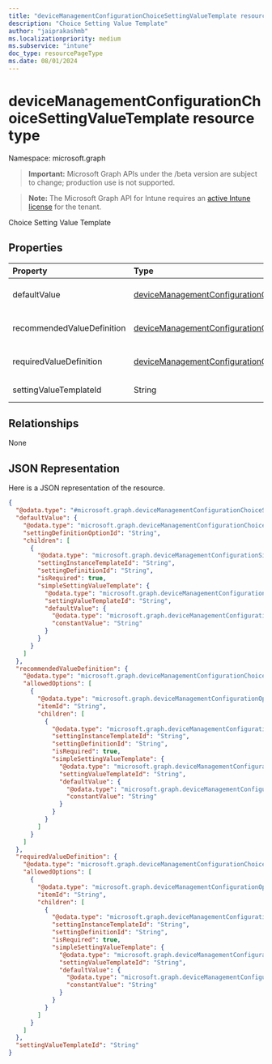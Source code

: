 ```yaml
---
title: "deviceManagementConfigurationChoiceSettingValueTemplate resource type"
description: "Choice Setting Value Template"
author: "jaiprakashmb"
ms.localizationpriority: medium
ms.subservice: "intune"
doc_type: resourcePageType
ms.date: 08/01/2024
---
```


# deviceManagementConfigurationChoiceSettingValueTemplate resource type

Namespace: microsoft.graph

> **Important:** Microsoft Graph APIs under the /beta version are subject to change; production use is not supported.

> **Note:** The Microsoft Graph API for Intune requires an [active Intune license](https://go.microsoft.com/fwlink/?linkid=839381) for the tenant.

Choice Setting Value Template

## Properties
|Property|Type|Description|
|:---|:---|:---|
|defaultValue|[deviceManagementConfigurationChoiceSettingValueDefaultTemplate](../resources/intune-deviceconfigv2-devicemanagementconfigurationchoicesettingvaluedefaulttemplate.md)|Choice Setting Value Default Template.|
|recommendedValueDefinition|[deviceManagementConfigurationChoiceSettingValueDefinitionTemplate](../resources/intune-deviceconfigv2-devicemanagementconfigurationchoicesettingvaluedefinitiontemplate.md)|Recommended definition override.|
|requiredValueDefinition|[deviceManagementConfigurationChoiceSettingValueDefinitionTemplate](../resources/intune-deviceconfigv2-devicemanagementconfigurationchoicesettingvaluedefinitiontemplate.md)|Required definition override.|
|settingValueTemplateId|String|Setting Value Template Id|

## Relationships
None

## JSON Representation
Here is a JSON representation of the resource.
<!-- {
  "blockType": "resource",
  "@odata.type": "microsoft.graph.deviceManagementConfigurationChoiceSettingValueTemplate"
}
-->
``` json
{
  "@odata.type": "#microsoft.graph.deviceManagementConfigurationChoiceSettingValueTemplate",
  "defaultValue": {
    "@odata.type": "microsoft.graph.deviceManagementConfigurationChoiceSettingValueConstantDefaultTemplate",
    "settingDefinitionOptionId": "String",
    "children": [
      {
        "@odata.type": "microsoft.graph.deviceManagementConfigurationSimpleSettingInstanceTemplate",
        "settingInstanceTemplateId": "String",
        "settingDefinitionId": "String",
        "isRequired": true,
        "simpleSettingValueTemplate": {
          "@odata.type": "microsoft.graph.deviceManagementConfigurationStringSettingValueTemplate",
          "settingValueTemplateId": "String",
          "defaultValue": {
            "@odata.type": "microsoft.graph.deviceManagementConfigurationStringSettingValueConstantDefaultTemplate",
            "constantValue": "String"
          }
        }
      }
    ]
  },
  "recommendedValueDefinition": {
    "@odata.type": "microsoft.graph.deviceManagementConfigurationChoiceSettingValueDefinitionTemplate",
    "allowedOptions": [
      {
        "@odata.type": "microsoft.graph.deviceManagementConfigurationOptionDefinitionTemplate",
        "itemId": "String",
        "children": [
          {
            "@odata.type": "microsoft.graph.deviceManagementConfigurationSimpleSettingInstanceTemplate",
            "settingInstanceTemplateId": "String",
            "settingDefinitionId": "String",
            "isRequired": true,
            "simpleSettingValueTemplate": {
              "@odata.type": "microsoft.graph.deviceManagementConfigurationStringSettingValueTemplate",
              "settingValueTemplateId": "String",
              "defaultValue": {
                "@odata.type": "microsoft.graph.deviceManagementConfigurationStringSettingValueConstantDefaultTemplate",
                "constantValue": "String"
              }
            }
          }
        ]
      }
    ]
  },
  "requiredValueDefinition": {
    "@odata.type": "microsoft.graph.deviceManagementConfigurationChoiceSettingValueDefinitionTemplate",
    "allowedOptions": [
      {
        "@odata.type": "microsoft.graph.deviceManagementConfigurationOptionDefinitionTemplate",
        "itemId": "String",
        "children": [
          {
            "@odata.type": "microsoft.graph.deviceManagementConfigurationSimpleSettingInstanceTemplate",
            "settingInstanceTemplateId": "String",
            "settingDefinitionId": "String",
            "isRequired": true,
            "simpleSettingValueTemplate": {
              "@odata.type": "microsoft.graph.deviceManagementConfigurationStringSettingValueTemplate",
              "settingValueTemplateId": "String",
              "defaultValue": {
                "@odata.type": "microsoft.graph.deviceManagementConfigurationStringSettingValueConstantDefaultTemplate",
                "constantValue": "String"
              }
            }
          }
        ]
      }
    ]
  },
  "settingValueTemplateId": "String"
}
```
